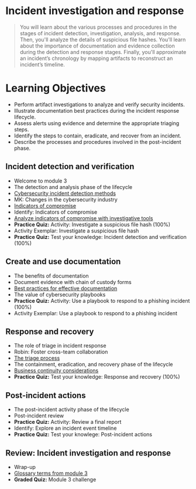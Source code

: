# Incident investigation and response
> You will learn about the various processes and procedures in the stages of incident detection, investigation, analysis, and response. Then, you'll analyze the details of suspicious file hashes. You'll learn about the importance of documentation and evidence collection during the detection and response stages. Finally, you'll approximate an incident’s chronology by mapping artifacts to reconstruct an incident’s timeline.
# Learning Objectives
- Perform artifact investigations to analyze and verify security incidents.
- Illustrate documentation best practices during the incident response lifecycle.
- Assess alerts using evidence and determine the appropriate triaging steps.
- Identify the steps to contain, eradicate, and recover from an incident.
- Describe the processes and procedures involved in the post-incident phase.
## Incident detection and verification
- Welcome to module 3
- The detection and analysis phase of the lifecycle
- [Cybersecurity incident detection methods](https://github.com/KailaniBailey/Google-Cybersecurity-Professional-Certificate/tree/main/Course%206:%20Sound%20the%20Alarm:%20Detection%20and%20Response/Incident%20investigation%20and%20response/Cybersecurity%20incident%20detection%20methods)
- MK: Changes in the cybersecurity industry
- [Indicators of compromise](https://github.com/KailaniBailey/Google-Cybersecurity-Professional-Certificate/tree/main/Course%206:%20Sound%20the%20Alarm:%20Detection%20and%20Response/Incident%20investigation%20and%20response/Indicators%20of%20compromise)
- Identify: Indicators of compromise
- [Analyze indicators of compromise with investigative tools](https://github.com/KailaniBailey/Google-Cybersecurity-Professional-Certificate/tree/main/Course%206:%20Sound%20the%20Alarm:%20Detection%20and%20Response/Incident%20investigation%20and%20response/Analyze%20indicators%20of%20compromise%20with%20investigative%20tools)
- **Practice Quiz:** Activity: Investigate a suspicious file hash (100%)
- Activity Exemplar: Investigate a suspicious file hash
- **Practice Quiz:** Test your knowledge: Incident detection and verification (100%)
## Create and use documentation
- The benefits of documentation
- Document evidence with chain of custody forms
- [Best practices for effective documentation](https://github.com/KailaniBailey/Google-Cybersecurity-Professional-Certificate/tree/main/Course%206:%20Sound%20the%20Alarm:%20Detection%20and%20Response/Incident%20investigation%20and%20response/Best%20practices%20for%20effective%20documentation)
- The value of cybersecurity playbooks
- **Practice Quiz:** Activity: Use a playbook to respond to a phishing incident (100%)
- Activity Exemplar: Use a playbook to respond to a phishing incident
## Response and recovery
- The role of triage in incident response
- Robin: Foster cross-team collaboration
- [The triage process](https://github.com/KailaniBailey/Google-Cybersecurity-Professional-Certificate/tree/main/Course%206:%20Sound%20the%20Alarm:%20Detection%20and%20Response/Incident%20investigation%20and%20response/The%20triage%20process)
- The containment, eradication, and recovery phase of the lifecycle
- [Business continuity considerations](https://github.com/KailaniBailey/Google-Cybersecurity-Professional-Certificate/tree/main/Course%206:%20Sound%20the%20Alarm:%20Detection%20and%20Response/Incident%20investigation%20and%20response/Business%20continuity%20considerations)
- **Practice Quiz:** Test your knowledge: Response and recovery (100%)
## Post-incident actions
- The post-incident activity phase of the lifecycle
- Post-incident review
- **Practice Quiz:** Activity: Review a final report
- Identify: Explore an incident event timeline
- **Practice Quiz:** Test your knowlege: Post-incident actions
## Review: Incident investigation and response
- Wrap-up
- [Glossary terms from module 3](https://github.com/KailaniBailey/Google-Cybersecurity-Professional-Certificate/tree/main/Course%206%3A%20Sound%20the%20Alarm%3A%20Detection%20and%20Response/Incident%20investigation%20and%20response/Glossary%20terms%20from%20module%203)
- **Graded Quiz:** Module 3 challenge

